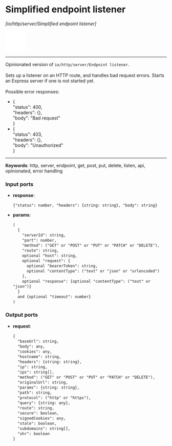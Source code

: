 # Simplified endpoint listener

_[io/http/server/Simplified endpoint listener]_

![icon](</assets/icons/47baa0d3-adcc-4071-8ab3-768676771342.png>)

---

Opinionated version of `io/http/server/Endpoint listener`.<br>
<br>
Sets up a listener on an HTTP route, and handles bad request errors. Starts an Express server if one is not started yet.<br>
<br>
Possible error responses:<br>
* {<br>
    "status": 400,<br>
    "headers": {},<br>
    "body": "Bad request"<br>
  }<br>
* {<br>
    "status": 403,<br>
    "headers": {},<br>
    "body": "Unauthorized"<br>
  }<br>

---

__Keywords__: http, server, endpoint, get, post, put, delete, listen, api, opinionated, error handling

### Input ports

* __response__: 
    ```
    {"status": number, "headers": {string: string}, "body": string}
    ```


* __params__: 
    ```
    (
      {
        "serverId": string,
        "port": number,
        "method": ("GET" or "POST" or "PUT" or "PATCH" or "DELETE"),
        "route": string,
        optional "host": string,
        optional "request": {
          optional "bearerToken": string,
          optional "contentType": ("text" or "json" or "urlencoded")
        },
        optional "response": {optional "contentType": ("text" or "json")}
      }
      and {optional "timeout": number}
    )
    ```

### Output ports

* __request__: 
    ```
    {
      "baseUrl": string,
      "body": any,
      "cookies": any,
      "hostname": string,
      "headers": {string: string},
      "ip": string,
      "ips": string[],
      "method": ("GET" or "POST" or "PUT" or "PATCH" or "DELETE"),
      "originalUrl": string,
      "params": {string: string},
      "path": string,
      "protocol": ("http" or "https"),
      "query": {string: any},
      "route": string,
      "secure": boolean,
      "signedCookies": any,
      "stale": boolean,
      "subdomains": string[],
      "xhr": boolean
    }
    ```

